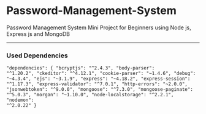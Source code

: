 # Password-Management-System

Password Management System Mini Project for Beginners using Node js, Express js and MongoDB

<hr/>

### Used Dependencies
<code>"dependencies": {
    "bcryptjs": "^2.4.3",
    "body-parser": "^1.20.2",
    "ckeditor": "^4.12.1",
    "cookie-parser": "~1.4.6",
    "debug": "~4.3.4",
    "ejs": "~3.1.9",
    "express": "~4.18.2",
    "express-session": "^1.17.3",
    "express-validator": "^7.0.1",
    "http-errors": "~2.0.0",
    "jsonwebtoken": "^9.0.0",
    "mongoose": "^7.3.0",
    "mongoose-paginate": "^5.0.3",
    "morgan": "~1.10.0",
    "node-localstorage": "^2.2.1",
    "nodemon": "^2.0.22"
  }</code>
